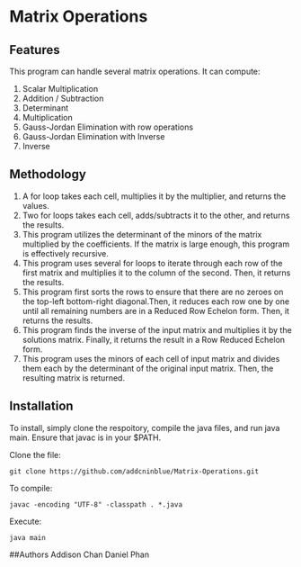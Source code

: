 # Matrix Operations

## Features
This program can handle several matrix operations.
It can compute:

1. Scalar Multiplication
2. Addition / Subtraction
3. Determinant
4. Multiplication
5. Gauss-Jordan Elimination with row operations
6. Gauss-Jordan Elimination with Inverse
7. Inverse

## Methodology
1. A for loop takes each cell, multiplies it by the multiplier, and returns the values.
2. Two for loops takes each cell, adds/subtracts it to the other, and returns the results.
3. This program utilizes the determinant of the minors of the matrix multiplied by the coefficients. If the matrix is large enough, this program is effectively recursive.
4. This program uses several for loops to iterate through each row of the first matrix and multiplies it to the column of the second. Then, it returns the results.
5. This program first sorts the rows to ensure that there are no zeroes on the top-left bottom-right diagonal.Then, it reduces each row one by one until all remaining numbers are in a Reduced Row Echelon form. Then, it returns the results.
6. This program finds the inverse of the input matrix and multiplies it by the solutions matrix. Finally, it returns the result in a Row Reduced Echelon form.
7. This program uses the minors of each cell of input matrix and divides them each by the determinant of the original input matrix. Then, the resulting matrix is returned.

## Installation
To install, simply clone the respoitory, compile the java files, and run java main.
Ensure that javac is in your $PATH.

Clone the file:
```
git clone https://github.com/addcninblue/Matrix-Operations.git
```
To compile:
```
javac -encoding "UTF-8" -classpath . *.java
```
Execute:
```
java main
```

##Authors
Addison Chan
Daniel Phan
